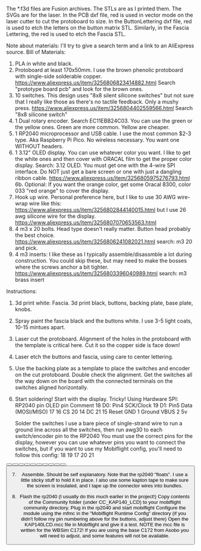 The *.f3d files are Fusion archives. 
The STLs are as I printed them. 
The SVGs are for the laser. 
    In the PCB dxf file, red is used in vector mode on the laser cutter to cut the protoboard to size.
    In the ButtonLettering dxf file, red is used to etch the letters on the button matrix STL. 
    Similarly, in the Fascia Lettering, the red is used to etch the Fascia STL.

Note about materials: I'll try to give a search term and a link to an AliExpress source.
Bill of Materials:
1. PLA in white and black.
2. Protoboard at least 170x50mm. I use the brown phenolic protoboard with single-side solderable copper. https://www.aliexpress.us/item/3256806823414882.html Search "prototype board pcb" and look for the brown ones.
3. 10 switches. This design uses "8x8 silent silicone switches" but not sure that I really like those as there's no tactile feedback. Only a mushy press. https://www.aliexpress.us/item/3256804402559566.html Search "8x8 silicone switch"
4. 1 Dual rotary encoder. Search EC11EBB24C03. You can use the green or the yellow ones. Green are more common. Yellow are cheaper.
5. 1 RP2040 microprocessor and USB cable. I use the most common $2-3 type. Aka Raspberry Pi Pico. No wireless necessary. You want one WITHOUT headers.
6. 1 3.12" OLED display. You can use whatever color you want. I like to get the white ones and then cover with ORACAL film to get the proper color display. Search: 3.12 OLED. You must get one with the 4-wire SPI interface. Do NOT just get a bare screen or one with just a dangling ribbon cable. https://www.aliexpress.us/item/3256805975276793.html
6b. Optional: If you want the orange color, get some Oracal 8300, color 033 "red orange" to cover the display. 
7. Hook up wire. Personal preference here, but I like to use 30 AWG wire-wrap wire like this: https://www.aliexpress.us/item/3256802844140015.html but I use 26 awg silicone wire for the display. https://www.aliexpress.us/item/3256807070653563.html
8. 4 m3 x 20 bolts. Head type doesn't really matter. Button head probably the best choice. https://www.aliexpress.us/item/3256806241082021.html search: m3 20 and pick.
9. 4 m3 inserts: I like these as I typically assemble/disassmble a lot during construction. You could skip these, but may need to make the bosses where the screws anchor a bit tighter. https://www.aliexpress.us/item/3256803396040989.html search: m3 brass insert

Instructions: 
1. 3d print white: Fascia. 3d print black, buttons, backing plate, base plate, knobs. 
2. Spray paint the fascia black and the buttons white. I use 3-5 light coats, 10-15 mintues apart.
3. Laser cut the protoboard. Alignment of the holes in the protoboard with the template is critical here. Cut it so the copper side is face down!
4. Laser etch the buttons and fascia, using care to center lettering.
5. Use the backing plate as a template to place the switches and encoder on the cut protoboard. Double check the alignment. Get the switches all the way down on the board with the connected terminals on the switches aligned horizontally.
6. Start soldering! 
    Start with the display. Tricky!
    Using Hardware SPI:
    RP2040 pin	    OLED pin    Comment
    18	            D0: Pin4	SCK/Clock
    19	            D1: Pin5	Data (MOSI/MISO)
    17          	16	        CS
    20          	14	        DC
    21          	15	        Reset
    GND	            1	        Ground
    VBUS	        2	        5v

    Solder the switches
    I use a bare piece of single-strand wire to run a ground line across all the switches, then run awg30 to each switch/encoder pin to the RP2040
    You must use the correct pins for the display, however you can use whatever pins you want to connect the switches, but if you want to use my Mobiflight config, you'll need to follow this config:
    <CustomDevice Name="KAP140_LCD" CustomType="CC_KAP140_LCD" Pins="18|19|17|20|21" Config="">
    <ConfiguredPins>
      <string>18</string>
      <string>19</string>
      <string>17</string>
      <string>20</string>
      <string>21</string>
    </ConfiguredPins>
  </CustomDevice>
  <Button Name="ALT_ENC_BUTTON" Pin="2" />
  <Encoder Name="ALT_ENC_OUTER" PinLeft="4" PinRight="3" EncoderType="2" />
  <Encoder Name="ALT_ENC_INNER" PinLeft="1" PinRight="15" EncoderType="2" />
  <Button Name="BARO_BUTTON" Pin="5" />
  <Button Name="ARM_BUTTON" Pin="6" />
  <Button Name="UP_BUTTON" Pin="7" />
  <Button Name="DN_BUTTON" Pin="8" />
  <Button Name="ALT_BUTTON" Pin="9" />
  <Button Name="REV_BUTTON" Pin="10" />
  <Button Name="APR_BUTTON" Pin="11" />
  <Button Name="NAV_BUTTON" Pin="12" />
  <Button Name="HDG_BUTTON" Pin="13" />
  <Button Name="AP_BUTTON" Pin="14" />

7. Assemble. Should be self explanatory. Note that the rp2040 "floats". I use a little sticky stuff to hold it in place. I also use some kapton tape to make sure the screen is insulated, and I tape up the connector wires into bundles.

8. Flash the rp2040 (I usually do this much earlier in the project!) 
    Copy contents of the Community folder (under CC_KAP140_LCD) to your mobiflight community directory.
    Plug in the rp2040 and start mobiflight
    Configure the module using the mfmc in the "Mobiflight Runtime Config" directory (if you didn't follow my pin numbering above for the buttons, adjust there)
    Open the KAP140LCD.mcc file in Mobiflight and give it a test. 
    NOTE the mcc file is written for the WBSim C172! If you are using the base C172 from Asobo you will need to adjust, and some features will not be available.
    